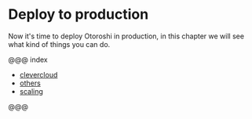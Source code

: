# Deploy to production

Now it's time to deploy Otoroshi in production, in this chapter we will see what kind of things you can do.

@@@ index

* [clevercloud](./clevercloud.md)
* [others](./other.md)  
* [scaling](./scaling.md)  

@@@